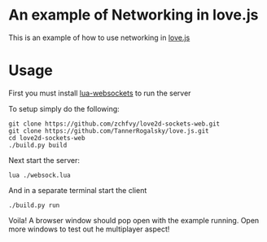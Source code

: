 An example of Networking in love.js
===================================

This is an example of how to use networking in [love.js](https://github.com/TannerRogalsky/love.js)

Usage
=====

First you must install [lua-websockets](https://github.com/lipp/lua-websockets) to run the server

To setup simply do the following:
```
git clone https://github.com/zchfvy/love2d-sockets-web.git
git clone https://github.com/TannerRogalsky/love.js.git
cd love2d-sockets-web
./build.py build
```

Next start the server:
```
lua ./websock.lua
```

And in a separate terminal start the client
```
./build.py run
```

Voila! A browser window should pop open with the example running.
Open more windows to test out he multiplayer aspect!
